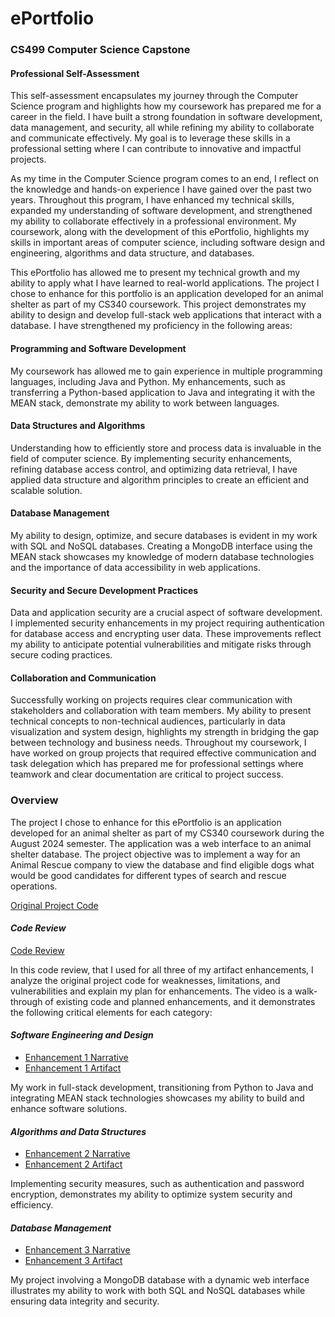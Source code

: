 # ePortfolio
### CS499 Computer Science Capstone

#### **Professional Self-Assessment**

This self-assessment encapsulates my journey through the Computer Science program and highlights how my coursework has prepared me for a career in the field. I have built a strong foundation in software development, data management, and security, all while refining my ability to collaborate and communicate effectively. My goal is to leverage these skills in a professional setting where I can contribute to innovative and impactful projects.

As my time in the Computer Science program comes to an end, I reflect on the knowledge and hands-on experience I have gained over the past two years. Throughout this program, I have enhanced my technical skills, expanded my understanding of software development, and strengthened my ability to collaborate effectively in a professional environment. My coursework, along with the development of this ePortfolio, highlights my skills in important areas of computer science, including software design and engineering, algorithms and data structure, and databases.

This ePortfolio has allowed me to present my technical growth and my ability to apply what I have learned to real-world applications. The project I chose to enhance for this portfolio is an application developed for an animal shelter as part of my CS340 coursework. This project demonstrates my ability to design and develop full-stack web applications that interact with a database. I have strengthened my proficiency in the following areas:

#### **Programming and Software Development**
My coursework has allowed me to gain experience in multiple programming languages, including Java and Python. My enhancements, such as transferring a Python-based application to Java and integrating it with the MEAN stack, demonstrate my ability to work between languages.
#### **Data Structures and Algorithms** 
Understanding how to efficiently store and process data is invaluable in the field of computer science. By implementing security enhancements, refining database access control, and optimizing data retrieval, I have applied data structure and algorithm principles to create an efficient and scalable solution.
#### **Database Management** 
My ability to design, optimize, and secure databases is evident in my work with SQL and NoSQL databases. Creating a MongoDB interface using the MEAN stack showcases my knowledge of modern database technologies and the importance of data accessibility in web applications.
#### **Security and Secure Development Practices** 
Data and application security are a crucial aspect of software development. I implemented security enhancements in my project requiring authentication for database access and encrypting user data. These improvements reflect my ability to anticipate potential vulnerabilities and mitigate risks through secure coding practices.
#### **Collaboration and Communication** 
Successfully working on projects requires clear communication with stakeholders and collaboration with team members. My ability to present technical concepts to non-technical audiences, particularly in data visualization and system design, highlights my strength in bridging the gap between technology and business needs. Throughout my coursework, I have worked on group projects that required effective communication and task delegation which has prepared me for professional settings where teamwork and clear documentation are critical to project success.
### Overview
The project I chose to enhance for this ePortfolio is an application developed for an animal shelter as part of my CS340 coursework during the August 2024 semester. The application was a web interface to an animal shelter database. The project objective was to implement a way for an Animal Rescue company to view the database and find eligible dogs what would be good candidates for different types of search and rescue operations.

[Original Project Code](https://github.com/shojackson5/ePortfolio/tree/Original-Project)
#### **_Code Review_**
[Code Review](https://youtu.be/rc7uFLurJT0)

In this code review, that I used for all three of my artifact enhancements, I analyze the original project code for weaknesses, limitations, and vulnerabilities and explain my plan for enhancements. The video is a walk-through of existing code and planned enhancements, and it demonstrates the following critical elements for each category:

#### **_Software Engineering and Design_**
- [Enhancement 1 Narrative](https://github.com/shojackson5/ePortfolio/blob/Enhancement-1/README.md)
- [Enhancement 1 Artifact](https://github.com/shojackson5/ePortfolio/tree/Enhancement-1)

My work in full-stack development, transitioning from Python to Java and integrating MEAN stack technologies showcases my ability to build and enhance software solutions.
#### **_Algorithms and Data Structures_** 
- [Enhancement 2 Narrative](https://github.com/shojackson5/ePortfolio/blob/Enhancement-2/README.md)
- [Enhancement 2 Artifact](https://github.com/shojackson5/ePortfolio/tree/Enhancement-2)

Implementing security measures, such as authentication and password encryption, demonstrates my ability to optimize system security and efficiency.
#### **_Database Management_**
- [Enhancement 3 Narrative](https://github.com/shojackson5/ePortfolio/blob/Enhancement-3/README.md)
- [Enhancement 3 Artifact](https://github.com/shojackson5/ePortfolio/tree/Enhancement-3)

My project involving a MongoDB database with a dynamic web interface illustrates my ability to work with both SQL and NoSQL databases while ensuring data integrity and security.

